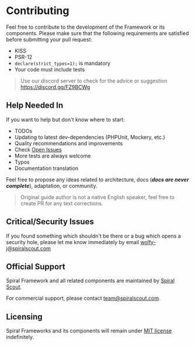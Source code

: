 # Contributing
Feel free to contribute to the development of the Framework or its components. Please make sure that the following
 requirements are satisfied before submitting your pull request:

* KISS
* PSR-12
* `declare(strict_types=1);` is mandatory
* Your code must include tests

> Use our discord server to check for the advice or suggestion https://discord.gg/FZ9BCWg

## Help Needed In
If you want to help but don't know where to start:

* TODOs
* Updating to latest dev-dependencies (PHPUnit, Mockery, etc.)
* Quality recommendations and improvements
* Check [Open Issues](https://github.com/spiral/framework/issues)
* More tests are always welcome 
* Typos
* Documentation translation

Feel free to propose any ideas related to architecture, docs (___docs are never complete___),  adaptation, or community.

> Original guide author is not a native English speaker, feel free to create PR for any text corrections.

## Critical/Security Issues
If you found something which shouldn't be there or a bug which opens a security hole, please let me know immediately by email 
[wolfy-j@spiralscout.com](mailto:team@spiralscout.com)

## Official Support
Spiral Framework and all related components are maintained by [Spiral Scout](https://spiralscout.com/). 

For commercial support, please contact team@spiralscout.com.

## Licensing
Spiral Frameworks and its components will remain under [MIT license](/license.md) indefinitely.
